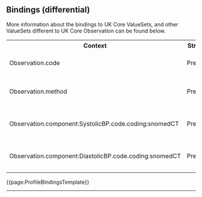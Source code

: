 ## Bindings (differential)

More information about the bindings to UK Core ValueSets, and other ValueSets different to UK Core Observation can be found below.

<table class="assets" title="Bindings list">
<tr>
<th class="width30">Context</th>
<th class="width20">Strength</th>
<th class="width50">Link</th>
</tr>
<tr>
<td>Observation.code</td>
<td>Preferred</td>
<td>{{pagelink:ValueSet-UKCore-BloodPressure}}</td>
</tr>
<tr>
<td>Observation.method</td>
<td>Preferred</td>
<td>{{pagelink:ValueSet-UKCore-BloodPressure-MeasurementMethod}}</td>
</tr>
<tr>
<td>Observation.component:SystolicBP.code.coding:snomedCT</td>
<td>Preferred</td>
<td>{{pagelink:ValueSet-UKCore-BloodPressure-Systolic}}</td>
</tr>
<tr>
<td>Observation.component:DiastolicBP.code.coding:snomedCT</td>
<td>Preferred</td>
<td>{{pagelink:ValueSet-UKCore-BloodPressure-Diastolic}}</td>
</tr>
</table>

{{page:ProfileBindingsTemplate}}

---